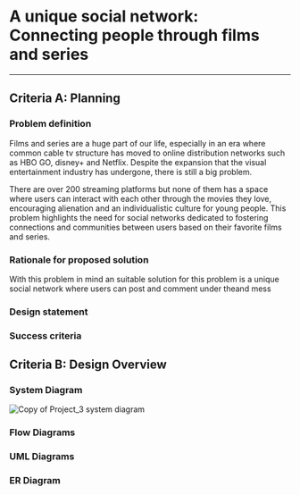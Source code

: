 # A unique social network: Connecting people through films and series
----

## Criteria A: Planning
### Problem definition
Films and series are a huge part of our life, especially in an era where common cable tv structure has moved to online distribution networks such as HBO GO, disney+ and Netflix. Despite the expansion that the visual entertainment industry has undergone, there is still a big problem. 

There are over 200 streaming platforms but none of them has a space where users can interact with each other through the movies they love, encouraging alienation and an individualistic culture for young people. This problem highlights the need for social networks dedicated to fostering connections and communities between users based on their favorite films and series. 

### Rationale for proposed solution
With this problem in mind an suitable solution for this problem is a unique social network where users can post and comment under theand mess
### Design statement

### Success criteria



## Criteria B: Design Overview

### System Diagram
![Copy of Project_3 system diagram](https://user-images.githubusercontent.com/111941990/231610635-36f3f27d-747a-4670-8ca9-4e08d1621306.png)

### Flow Diagrams

### UML Diagrams

### ER Diagram
